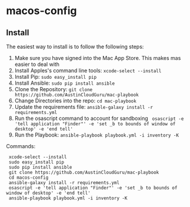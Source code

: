 # macos-config

## Install
The easiest way to install is to follow the following steps:

1. Make sure you have signed into the Mac App Store.  This makes mas easier to deal with
2. Install Apples's command line tools: `xcode-select --install`
3. Install Pip: `sudo easy_install pip`
4. Install Ansible: `sudo pip install ansible`
5. Clone the Repository: `git clone https://github.com/AustinCloudGuru/mac-playbook`
6. Change Directories into the repo: `cd mac-playbook`
7. Update the requirements file: `ansible-galaxy install -r requirements.yml`
8. Run the osascript command to account for sandboxing ` osascript -e 'tell application "Finder"' -e 'set _b to bounds of window of desktop' -e 'end tell'`
9. Run the Playbook: `ansible-playbook playbook.yml -i inventory -K`

Commands:

     xcode-select --install
     sudo easy_install pip
     sudo pip install ansible
     git clone https://github.com/AustinCloudGuru/mac-playbook
     cd macos-config
     ansible-galaxy install -r requirements.yml
     osascript -e 'tell application "Finder"' -e 'set _b to bounds of window of desktop' -e 'end tell'
     ansible-playbook playbook.yml -i inventory -K